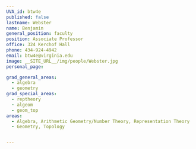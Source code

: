 ```yaml
---
UVA_id: btw4e
published: false
lastname: Webster
name: Benjamin
general_position: faculty
position: Associate Professor
office: 324 Kerchof Hall
phone: 434-924-4942
email: btw4e@virginia.edu
image: __SITE_URL__/img/people/Webster.jpg
personal_page:

grad_general_areas:
  - algebra
  - geometry
grad_special_areas:
  - reptheory
  - algeom
  - geom_top
areas:
  - Algebra, Arithmetic Geometry/Number Theory, Representation Theory
  - Geometry, Topology


---
```

